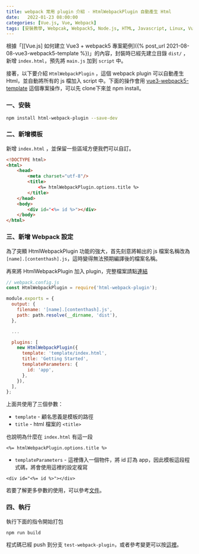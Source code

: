 ```yaml
---
title: webpack 常用 plugin 介紹 - HtmlWebpackPlugin 自動產生 Html
date:   2022-01-23 08:00:00
categories: [Vue.js, Vue, Webpack]
tags: [安裝教學, Webpcak, Webpack5, Node.js, HTML, Javascript, Linux, Vue.js, Vue3, HtmlWebpackPlugin, Plugins]
---
```

根據「[[Vue.js] 如何建立 Vue3 + webpack5 專案範例]({% post_url 2021-08-08-vue3-webpack5-template %})」的內容，封裝時已經先建立目錄 `dist/` ，新增 `index.html`，預先將 `main.js` 加到 `script` 中。

接著，以下要介紹 `HtmlWebpackPlugin` ，這個 webpack plugin 可以自動產生 Html，並自動將所有的 js 檔加入 script 中。下面的操作會用 [vue3-webpack5-template](https://github.com/chenuin/vue3-webpack5-template) 這個專案操作，可以先 clone下來並 npm install。

### 一、安裝
```bash
npm install html-webpack-plugin --save-dev
```

### 二、新增模板
新增 `index.html` ，並保留一些區域方便我們可以自訂。
```html
<!DOCTYPE html>
<html>
    <head>
        <meta charset="utf-8"/>
        <title>
            <%= htmlWebpackPlugin.options.title %>
        </title>
    </head>
    <body>
        <div id="<%= id %>"></div>
    </body>
</html>
```

### 三、新增 Webpack 設定
為了突顯 HtmlWebpackPlugin 功能的強大，首先刻意將輸出的 js 檔案名稱改為 `[name].[contenthash].js`，這時變得無法預期編譯後的檔案名稱。

再來將 HtmlWebpackPlugin 加入 plugin，完整檔案請點[連結](https://github.com/chenuin/vue3-webpack5-template/blob/f600dd36480afa13bf0438e9f3dc56da7d3bcb3f/webpack.config.js)

```javascript
// webpack.config.js
const HtmlWebpackPlugin = require('html-webpack-plugin');

module.exports = {
  output: {
    filename: '[name].[contenthash].js',
    path: path.resolve(__dirname, 'dist'),
  },

  ...

  plugins: [
    new HtmlWebpackPlugin({
      template: 'template/index.html',
      title: 'Getting Started',
      templateParameters: {
        id: 'app',
      },
    }),
  ],
};
```


上面共使用了三個參數：
 - `template` - 顧名思義是模板的路徑
 - `title` - html 檔案的 `<title>`

也說明為什麼在 `index.html` 有這一段
```
<%= htmlWebpackPlugin.options.title %>
```
 - `templateParameters` - 這裡傳入一個物件，將 id 訂為 app，因此模板這段程式碼，將會使用這裡的設定複寫

```
<div id="<%= id %>"></div>
```

若要了解更多參數的使用，可以參考[文件](https://github.com/jantimon/html-webpack-plugin#options)。

### 四、執行
執行下面的指令開始打包
```bash
npm run build
```

程式碼已經 push 到分支 `test-webpack-plugin`，或者參考變更可以按[這裡](https://github.com/chenuin/vue3-webpack5-template/compare/main...test-webpack-plugin)。
